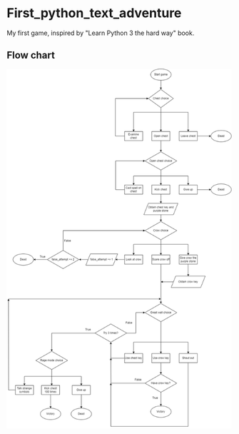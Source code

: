# First_python_text_adventure

My first game, inspired by "Learn Python 3 the hard way" book.

## Flow chart

![Flow chart](./flow_chart/flow_chart.png)
